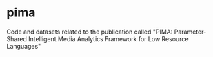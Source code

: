 # pima
Code and datasets related to the publication called "PIMA: Parameter-Shared Intelligent Media Analytics Framework for Low Resource Languages"
